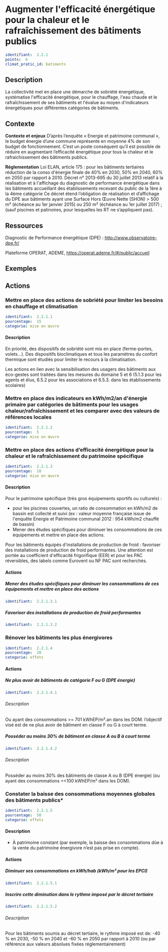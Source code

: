 # Augmenter l'efficacité énergétique pour la chaleur et le rafraîchissement des bâtiments publics
```yaml
identifiant:  2.2.1
points:  6
climat_pratic_id: batiments
```
## Description
La collectivité met en place une démarche de sobriété énergétique, systématise l'efficacité énergétique, pour le chauffage, l'eau chaude et le rafraîchissement de ses bâtiments et l'évalue au moyen d'indicateurs énergétiques pour différentes catégories de bâtiments.

## Contexte
**Contexte et enjeux**
D’après l’enquête « Energie et patrimoine communal », le budget énergie d’une commune représente en moyenne 4% de son budget de fonctionnement. C’est un poste conséquent qu’il est possible de réduire en augmentant l’efficacité énergétique pour tous la chaleur et le rafraichissement des bâtiments publics.

**Réglementation**
Loi ELAN, article 175 : pour les bâtiments tertiaires réduction de la conso d'énergie finale de 40% en 2030, 50% en 2040, 60% en 2050 par rapport à 2010.
Décret n° 2013-695 du 30 juillet 2013 relatif à la réalisation et à l'affichage du diagnostic de performance énergétique dans les bâtiments accueillant des établissements recevant du public de la 1ère à la 4ème catégorie
Ce décret étend l’obligation de réalisation et d’affichage du DPE aux bâtiments ayant une Surface Hors Œuvre Nette (SHON) &gt; 500 m² (échéance au 1er janvier 2015) ou 250 m² (échéance au 1er juillet 2017) ; (sauf piscines et patinoires, pour lesquelles les RT ne s’appliquent pas).

## Ressources
Diagnostic de Performance énergétique (DPE) : <a href="http://www.observatoire-dpe.fr/">http://www.observatoire-dpe.fr/</a>

Plateforme OPERAT, ADEME, <a href="https://operat.ademe.fr/#/public/accueil">https://operat.ademe.fr/#/public/accueil</a>

## Exemples


## Actions
### Mettre en place des actions de sobriété pour limiter les besoins en chauffage et climatisation
```yaml
identifiant:  2.2.1.1
pourcentage:  15
categorie: mise en œuvre
```
#### Description
En priorité, des dispositifs de sobriété sont mis en place (ferme-portes, volets…). Des dispositifs bioclimatiques et tous les paramètres du confort thermique sont étudiés pour limiter le recours à la climatisation.

Les actions en lien avec la sensibilisation des usagers des bâtiments aux éco-gestes sont traitées dans les mesures du domaine 5 et 6 (5.1.3 pour les agents et élus, 6.5.2 pour les associations et 6.5.3. dans les établissements scolaires)



### Mettre en place des indicateurs en kWh/m2/an d'énergie primaire par catégories de bâtiments pour les usages chaleur/rafraîchissement et les comparer avec des valeurs de références locales
```yaml
identifiant:  2.2.1.2
pourcentage:  5
categorie: mise en œuvre
```

### Mettre en place des actions d’efficacité énergétique pour la chaleur et le rafraîchissement du patrimoine spécifique
```yaml
identifiant:  2.2.1.3
pourcentage:  10
categorie: mise en œuvre
```
#### Description
Pour le patrimoine spécifique (très gros équipements sportifs ou culturels) :
- pour les piscines couvertes, un ratio de consommation en kWh/m2 de bassin est collecté et suivi (ex : valeur moyenne française issue de l'enquête Energie et Patrimoine communal 2012 : 954 kWh/m2 chauffé de bassin)
- Mener des études spécifiques pour diminuer les consommations de ces équipements et mettre en place des actions.

Pour les bâtiments équipés d'installations de production de froid : favoriser des installations de production de froid performantes. Une attention est portée au coefficient d'efficacité frigorifique (EER) et pour les PAC réversibles, des labels comme Eurovent ou NF PAC sont recherchés.

#### Actions
##### Mener des études spécifiques pour diminuer les consommations de ces équipements et mettre en place des actions
```yaml
identifiant:  2.2.1.3.1
```

##### Favoriser des installations de production de froid performantes
```yaml
identifiant:  2.2.1.3.2
```


### Rénover les bâtiments les plus énergivores
```yaml
identifiant:  2.2.1.4
pourcentage:  20
categorie: effets
```
#### Actions
##### Ne plus avoir de bâtiments de catégorie F ou G (DPE énergie)
```yaml
identifiant:  2.2.1.4.1
```
###### Description
Ou ayant des consommations >= 701 kWhEP/m².an dans les DOM. l’objectif visé est de ne plus avoir de bâtiment en classe F ou G à court terme.

##### Posséder au moins 30% de bâtiment en classe A ou B à court terme
```yaml
identifiant:  2.2.1.4.2
```
###### Description
Posséder au moins 30% des bâtiments de classe A ou B (DPE énergie) (ou ayant des consommations =<100 kWhEP/m² dans les DOM).


### Constater la baisse des consommations moyennes globales des bâtiments publics*
```yaml
identifiant:  2.2.1.5
pourcentage:  50
categorie: effets
```
#### Description
* À patrimoine constant (par exemple, la baisse des consommations dûe à la vente du patrimoine énergivore n’est pas prise en compte).

#### Actions
##### Diminuer ses consommations en kWh/hab (kWh/m² pour les EPCI)
```yaml
identifiant:  2.2.1.5.1
```

##### Inscrire cette diminution dans le rythme imposé par le décret tertiaire
```yaml
identifiant:  2.2.1.5.2
```
###### Description
Pour les bâtiments soumis au décret tertiaire, le rythme imposé est de: -40 % en 2030, -50 % en 2040 et -60 % en 2050 par rapport à 2010 (ou par référence aux valeurs absolues fixées réglementairement)
